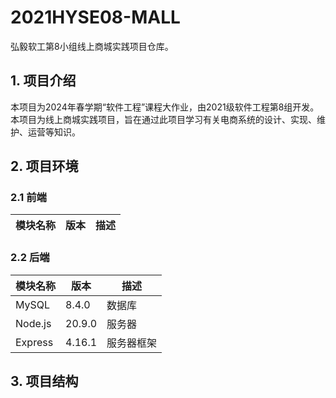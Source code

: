 # 2021HYSE08-MALL

弘毅软工第8小组线上商城实践项目仓库。

## 1. 项目介绍

本项目为2024年春学期“软件工程”课程大作业，由2021级软件工程第8组开发。
本项目为线上商城实践项目，旨在通过此项目学习有关电商系统的设计、实现、维护、运营等知识。

## 2. 项目环境

### 2.1 前端

| 模块名称 | 版本 | 描述 |
| --- | --- | --- |

### 2.2 后端

| 模块名称    | 版本 | 描述 |
|---------| --- | --- |
| MySQL   | 8.4.0 | 数据库 |
| Node.js | 20.9.0 | 服务器 |
| Express | 4.16.1 | 服务器框架 |

## 3. 项目结构
